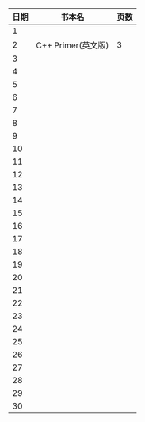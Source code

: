 日期|书本名|页数|
----|:-------:|---------|
1|| 
2|C++ Primer(英文版)|3
3| | 
4| | 
5| | 
6| | 
7| | 
8| | 
9| | 
10| | 
11| | 
12| | 
13| | 
14| | 
15| | 
16| | 
17| | 
18| | 
19| |  
20| | 
21| | 
22| | 
23| | 
24| |  
25| |  
26| | 
27| | 
28| | 
29| | 
30| | 
